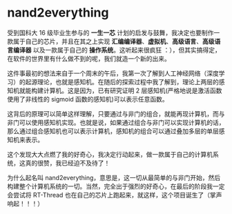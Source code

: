 # nand2everything

受到国科大 16 级毕业生参与的 **一生一芯** 计划的启发与鼓舞，我决定也要制作一款属于自己的芯片，并且在其之上实现 **汇编编译器**、**虚拟机**、**高级语言**、**高级语言编译器** 以及一款属于自己的 **操作系统**。这听起来很疯狂 ：），但其实搞得定，在软件的世界里有什么做不到的呢，我们就造一个新的出来。

这件事最初的想法来自于一个周末的午后，我第一次了解到人工神经网络（深度学习）的起源理论，也就是感知机。在随后的探索过程中我了解到，理论上两层的感知机就能构建计算机。这是因为，已有研究证明 2 层感知机(严格地说是激活函数使用了非线性的 sigmoid 函数的感知机)可以表示任意函数。

这背后的原理可以简单这样理解，只要通过与非门的组合，就能再现计算机，而与非门可以使用感知机实现。也就是说，如果通过组合与非门可以实现计算机的话，那么通过组合感知机也可以表示计算机，感知机的组合可以通过叠加多层的单层感知机来表示。

这个发现大大点燃了我的好奇心，我决定行动起来，做一款属于自己的计算机系统，这真的很赞，我已经迫不及待了！

为什么起名叫 nand2everything，意思是，这一切从最简单的与非门开始，然后构建整个计算机系统的一切。当然，完全出于强烈的好奇心，在最后的阶段我一定会尝试将 RT-Thread 也在自己的芯片上跑起来，就这样，这个项目诞生了（掌声响起！！！）
